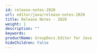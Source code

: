 ```yaml
---
id: release-notes-2020
url: editor/java/release-notes-2020
title: Release Notes - 2020
weight: 1
description: ""
keywords: 
productName: GroupDocs.Editor for Java
hideChildren: False
---
```

